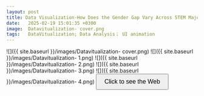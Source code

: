 ```yaml
---
layout: post
title: Data Visualization-How Does the Gender Gap Vary Across STEM Majors?
date:   2025-02-19 15:01:35 +0300
image:  Datavitualization- cover.png
tags:   DataVitualization; Data Analysis； UI animation
---
```

![]({{ site.baseurl }}/images/Datavitualization- cover.png)
![]({{ site.baseurl }}/images/Datavitualization- 1.png)
![]({{ site.baseurl }}/images/Datavitualization- 2.png)
![]({{ site.baseurl }}/images/Datavitualization- 3.png)
![]({{ site.baseurl }}/images/Datavitualization- 4.png)
<button onclick="window.location.href='https://khrystynaaa.github.io/GenderGapVisualization/';" style="padding:10px 20px;font-size:16px;">Click to see the Web</button>

